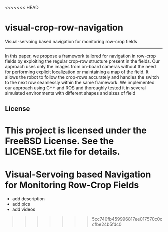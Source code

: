 <<<<<<< HEAD
# visual-crop-row-navigation
Visual-servoing based navigation for monitoring row-crop fields

---
In this paper, we propose a framework tailored for
navigation in row-crop fields by exploiting the regular crop-row structure present
in the fields. Our approach uses only the images from on-board cameras without
the need for performing explicit localization or maintaining a map of the field.
It allows the robot to follow the crop-rows accurately and handles the switch to
the next row seamlessly within the same framework. We implemented our approach
using C++ and ROS and thoroughly tested it in several simulated environments with different
shapes and sizes of field

## License

This project is licensed under the FreeBSD License. See the LICENSE.txt file for details.
=======
# Visual-Servoing based Navigation for Monitoring Row-Crop Fields

- add description
- add pics
- add videos
>>>>>>> 5cc740fb459996817ee017570c0ccfbe24b5fdc0
